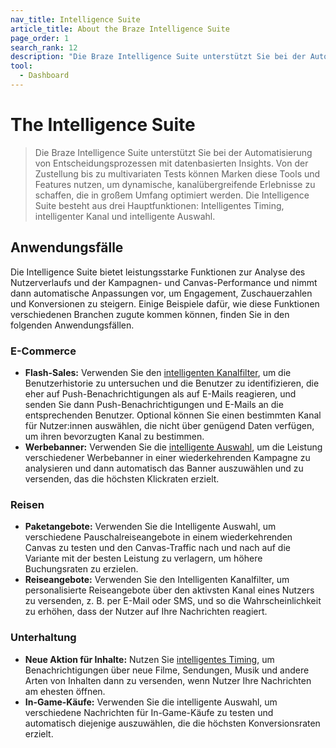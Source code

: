 ```yaml
---
nav_title: Intelligence Suite
article_title: About the Braze Intelligence Suite
page_order: 1
search_rank: 12
description: "Die Braze Intelligence Suite unterstützt Sie bei der Automatisierung von Entscheidungsprozessen mit datenbasierten Insights. Von der Zustellung bis zu multivariaten Tests können Marken diese Tools und Features nutzen, um dynamische, kanalübergreifende Erlebnisse zu schaffen, die in großem Umfang optimiert werden."
tool:
  - Dashboard
---
```


# The Intelligence Suite

> Die Braze Intelligence Suite unterstützt Sie bei der Automatisierung von Entscheidungsprozessen mit datenbasierten Insights. Von der Zustellung bis zu multivariaten Tests können Marken diese Tools und Features nutzen, um dynamische, kanalübergreifende Erlebnisse zu schaffen, die in großem Umfang optimiert werden. Die Intelligence Suite besteht aus drei Hauptfunktionen: Intelligentes Timing, intelligenter Kanal und intelligente Auswahl.

## Anwendungsfälle

Die Intelligence Suite bietet leistungsstarke Funktionen zur Analyse des Nutzerverlaufs und der Kampagnen- und Canvas-Performance und nimmt dann automatische Anpassungen vor, um Engagement, Zuschauerzahlen und Konversionen zu steigern. Einige Beispiele dafür, wie diese Funktionen verschiedenen Branchen zugute kommen können, finden Sie in den folgenden Anwendungsfällen.

### E-Commerce

- **Flash-Sales:** Verwenden Sie den [intelligenten Kanalfilter]({{site.baseurl}}/user_guide/brazeai/intelligence/intelligent_channel/), um die Benutzerhistorie zu untersuchen und die Benutzer zu identifizieren, die eher auf Push-Benachrichtigungen als auf E-Mails reagieren, und senden Sie dann Push-Benachrichtigungen und E-Mails an die entsprechenden Benutzer. Optional können Sie einen bestimmten Kanal für Nutzer:innen auswählen, die nicht über genügend Daten verfügen, um ihren bevorzugten Kanal zu bestimmen.
- **Werbebanner:** Verwenden Sie die [intelligente Auswahl]({{site.baseurl}}/user_guide/brazeai/intelligence/intelligent_selection/), um die Leistung verschiedener Werbebanner in einer wiederkehrenden Kampagne zu analysieren und dann automatisch das Banner auszuwählen und zu versenden, das die höchsten Klickraten erzielt.

### Reisen

- **Paketangebote:** Verwenden Sie die Intelligente Auswahl, um verschiedene Pauschalreiseangebote in einem wiederkehrenden Canvas zu testen und den Canvas-Traffic nach und nach auf die Variante mit der besten Leistung zu verlagern, um höhere Buchungsraten zu erzielen.
- **Reiseangebote:** Verwenden Sie den Intelligenten Kanalfilter, um personalisierte Reiseangebote über den aktivsten Kanal eines Nutzers zu versenden, z. B. per E-Mail oder SMS, und so die Wahrscheinlichkeit zu erhöhen, dass der Nutzer auf Ihre Nachrichten reagiert.

### Unterhaltung

- **Neue Aktion für Inhalte:** Nutzen Sie [intelligentes Timing]({{site.baseurl}}/user_guide/brazeai/intelligence/intelligent_timing/), um Benachrichtigungen über neue Filme, Sendungen, Musik und andere Arten von Inhalten dann zu versenden, wenn Nutzer Ihre Nachrichten am ehesten öffnen.
- **In-Game-Käufe:** Verwenden Sie die intelligente Auswahl, um verschiedene Nachrichten für In-Game-Käufe zu testen und automatisch diejenige auszuwählen, die die höchsten Konversionsraten erzielt.
